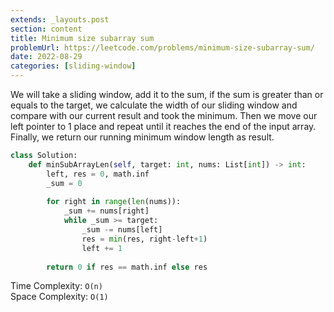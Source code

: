 ```yaml
---
extends: _layouts.post
section: content
title: Minimum size subarray sum
problemUrl: https://leetcode.com/problems/minimum-size-subarray-sum/
date: 2022-08-29
categories: [sliding-window]
---
```


We will take a sliding window, add it to the sum, if the sum is greater than or equals to the target, we calculate the width of our sliding window and compare with our current result and took the minimum. Then we move our left pointer to 1 place and repeat until it reaches the end of the input array. Finally, we return our running minimum window length as result.

```python
class Solution:
    def minSubArrayLen(self, target: int, nums: List[int]) -> int:
        left, res = 0, math.inf
        _sum = 0
        
        for right in range(len(nums)):
            _sum += nums[right]
            while _sum >= target:
                _sum -= nums[left]
                res = min(res, right-left+1)
                left += 1
                
        return 0 if res == math.inf else res
```

Time Complexity: `O(n)` <br/>
Space Complexity: `O(1)`